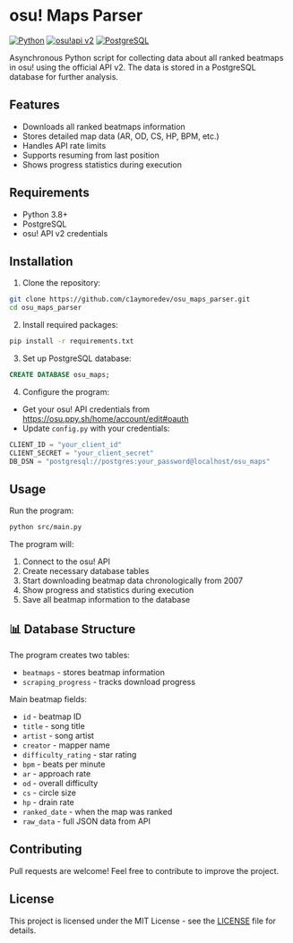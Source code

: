 # osu! Maps Parser 

[![Python](https://img.shields.io/badge/Python-3.8+-blue.svg)](https://www.python.org/)
[![osu!api v2](https://img.shields.io/badge/osu!api-v2-pink.svg)](https://osu.ppy.sh/docs/index.html)
[![PostgreSQL](https://img.shields.io/badge/PostgreSQL-Latest-blue.svg)](https://www.postgresql.org/)

Asynchronous Python script for collecting data about all ranked beatmaps in osu! using the official API v2. The data is stored in a PostgreSQL database for further analysis.

## Features

- Downloads all ranked beatmaps information
- Stores detailed map data (AR, OD, CS, HP, BPM, etc.)
- Handles API rate limits
- Supports resuming from last position
- Shows progress statistics during execution

## Requirements

- Python 3.8+
- PostgreSQL
- osu! API v2 credentials

## Installation

1. Clone the repository:
```bash
git clone https://github.com/c1aymoredev/osu_maps_parser.git
cd osu_maps_parser
```

2. Install required packages:
```bash
pip install -r requirements.txt
```

3. Set up PostgreSQL database:
```sql
CREATE DATABASE osu_maps;
```

4. Configure the program:
- Get your osu! API credentials from https://osu.ppy.sh/home/account/edit#oauth
- Update `config.py` with your credentials:
```python
CLIENT_ID = "your_client_id"
CLIENT_SECRET = "your_client_secret"
DB_DSN = "postgresql://postgres:your_password@localhost/osu_maps"
```

## Usage

Run the program:
```bash
python src/main.py
```

The program will:
1. Connect to the osu! API
2. Create necessary database tables
3. Start downloading beatmap data chronologically from 2007
4. Show progress and statistics during execution
5. Save all beatmap information to the database

## 📊 Database Structure

The program creates two tables:
- `beatmaps` - stores beatmap information
- `scraping_progress` - tracks download progress

Main beatmap fields:
- `id` - beatmap ID
- `title` - song title
- `artist` - song artist
- `creator` - mapper name
- `difficulty_rating` - star rating
- `bpm` - beats per minute
- `ar` - approach rate
- `od` - overall difficulty
- `cs` - circle size
- `hp` - drain rate
- `ranked_date` - when the map was ranked
- `raw_data` - full JSON data from API

## Contributing

Pull requests are welcome! Feel free to contribute to improve the project.

## License

This project is licensed under the MIT License - see the [LICENSE](LICENSE) file for details.
